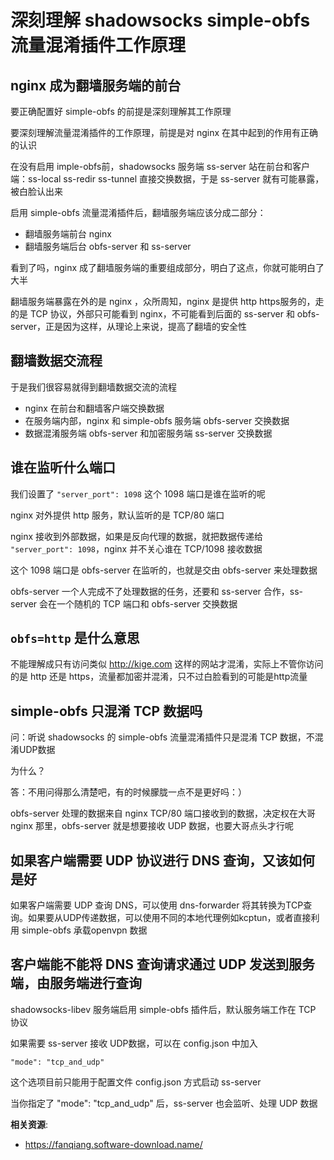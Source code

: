 深刻理解 shadowsocks simple-obfs 流量混淆插件工作原理
===============================

nginx 成为翻墙服务端的前台
-------------

要正确配置好 simple-obfs 的前提是深刻理解其工作原理

要深刻理解流量混淆插件的工作原理，前提是对 nginx 在其中起到的作用有正确的认识

在没有启用 imple-obfs前，shadowsocks 服务端 ss-server 站在前台和客户端：ss-local ss-redir ss-tunnel 直接交换数据，于是 ss-server 就有可能暴露，被白脸认出来

启用 simple-obfs 流量混淆插件后，翻墙服务端应该分成二部分：

- 翻墙服务端前台 nginx
- 翻墙服务端后台 obfs-server 和 ss-server

看到了吗，nginx 成了翻墙服务端的重要组成部分，明白了这点，你就可能明白了大半

翻墙服务端暴露在外的是 nginx ，众所周知，nginx 是提供 http https服务的，走的是 TCP 协议，外部只可能看到 nginx，不可能看到后面的 ss-server 和 obfs-server，正是因为这样，从理论上来说，提高了翻墙的安全性

翻墙数据交流程
---------------

于是我们很容易就得到翻墙数据交流的流程

- nginx 在前台和翻墙客户端交换数据
- 在服务端内部，nginx 和  simple-obfs 服务端 obfs-server 交换数据
- 数据混淆服务端 obfs-server 和加密服务端 ss-server 交换数据

谁在监听什么端口
--------------

我们设置了 `"server_port": 1098` 这个 1098 端口是谁在监听的呢

nginx 对外提供 http 服务，默认监听的是 TCP/80 端口

nginx 接收到外部数据，如果是反向代理的数据，就把数据传递给  `"server_port": 1098`，nginx 并不关心谁在 TCP/1098 接收数据

这个 1098 端口是 obfs-server 在监听的，也就是交由 obfs-server 来处理数据

obfs-server 一个人完成不了处理数据的任务，还要和 ss-server 合作，ss-server 会在一个随机的 TCP 端口和 obfs-server 交换数据

`obfs=http` 是什么意思
--------------------

不能理解成只有访问类似 http://kige.com 这样的网站才混淆，实际上不管你访问的是 http 还是 https，流量都加密并混淆，只不过白脸看到的可能是http流量

simple-obfs 只混淆 TCP 数据吗
---------------------------

问：听说 shadowsocks 的 simple-obfs 流量混淆插件只是混淆 TCP 数据，不混淆UDP数据

为什么？

答：不用问得那么清楚吧，有的时候朦胧一点不是更好吗：）

obfs-server 处理的数据来自 nginx TCP/80 端口接收到的数据，决定权在大哥 nginx 那里，obfs-server 就是想要接收 UDP 数据，也要大哥点头才行呢

如果客户端需要 UDP 协议进行 DNS 查询，又该如何是好
----------------

如果客户端需要 UDP 查询 DNS，可以使用 dns-forwarder 将其转换为TCP查询。如果要从UDP传递数据，可以使用不同的本地代理例如kcptun，或者直接利用 simple-obfs 承载openvpn 数据

客户端能不能将 DNS 查询请求通过 UDP 发送到服务端，由服务端进行查询
-------------------

shadowsocks-libev 服务端启用 simple-obfs 插件后，默认服务端工作在 TCP 协议

如果需要 ss-server 接收 UDP数据，可以在 config.json 中加入

    "mode": "tcp_and_udp"

这个选项目前只能用于配置文件 config.json 方式启动 ss-server

当你指定了 "mode": "tcp_and_udp" 后，ss-server 也会监听、处理 UDP 数据

**相关资源**:

- <https://fanqiang.software-download.name/>